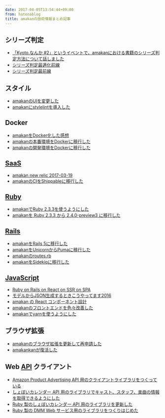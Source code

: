 ```yaml
---
date: 2017-04-05T13:54:44+09:00
from: hatenablog
title: amakanの技術情報まとめ記事
---
```


<h2>シリーズ判定</h2>

<ul>
<li><a href="http://r7kamura.hatenablog.com/entry/2016/08/21/231405">「Kyoto.なんか #2」というイベントで、amakanにおける書籍のシリーズ判定方法について話しました</a></li>
<li><a href="http://r7kamura.hatenablog.com/entry/2016/09/12/171239">シリーズ判定最適化前線</a></li>
<li><a href="http://r7kamura.hatenablog.com/entry/2017/03/30/084737">シリーズ判定最前線</a></li>
</ul>


<h2>スタイル</h2>

<ul>
<li><a href="http://r7kamura.hatenablog.com/entry/2017/04/02/052050">amakanのUIを変更した</a></li>
<li><a href="http://r7kamura.hatenablog.com/entry/2017/01/27/233745">amakanにstylelintを導入した</a></li>
</ul>


<h2>Docker</h2>

<ul>
<li><a href="http://r7kamura.hatenablog.com/entry/2017/01/02/223425">amakanをDocker化した感想</a></li>
<li><a href="http://r7kamura.hatenablog.com/entry/2016/12/26/041931">amakanの本番環境をDockerに移行した</a></li>
<li><a href="http://r7kamura.hatenablog.com/entry/2016/12/21/010420">amakanの開発環境をDockerに移行した</a></li>
</ul>


<h2><a class="keyword" href="http://d.hatena.ne.jp/keyword/SaaS">SaaS</a></h2>

<ul>
<li><a href="http://r7kamura.hatenablog.com/entry/2017/03/20/233426">amakan new relic 2017-03-19</a></li>
<li><a href="http://r7kamura.hatenablog.com/entry/2017/01/14/143025">amakanのCIをShippableに移行した</a></li>
</ul>


<h2><a class="keyword" href="http://d.hatena.ne.jp/keyword/Ruby">Ruby</a></h2>

<ul>
<li><a href="http://r7kamura.hatenablog.com/entry/2016/12/09/201115">amakanでRuby 2.3.3を使うようにした</a></li>
<li><a href="http://r7kamura.hatenablog.com/entry/2016/12/10/221600">amakanを Ruby 2.3.3 から 2.4.0-preview3 に移行した</a></li>
</ul>


<h2><a class="keyword" href="http://d.hatena.ne.jp/keyword/Rails">Rails</a></h2>

<ul>
<li><a href="http://r7kamura.hatenablog.com/entry/2016/12/10/045755">amakanをRails 5に移行した</a></li>
<li><a href="http://r7kamura.hatenablog.com/entry/2016/12/08/001413">amakanをUnicornからPumaに移行した</a></li>
<li><a href="http://r7kamura.hatenablog.com/entry/2017/04/04/224037">amakanのroutes.rb</a></li>
<li><a href="http://r7kamura.hatenablog.com/entry/2016/12/18/212642">amakanをSidekiqに移行した</a></li>
</ul>


<h2><a class="keyword" href="http://d.hatena.ne.jp/keyword/JavaScript">JavaScript</a></h2>

<ul>
<li><a href="http://r7kamura.hatenablog.com/entry/2016/10/10/173610">Ruby on Rails on React on SSR on SPA</a></li>
<li><a href="http://r7kamura.hatenablog.com/entry/2016/10/03/001212">モデルからJSON生成するときこうやってます2016</a></li>
<li><a href="http://r7kamura.hatenablog.com/entry/2017/03/15/203034">amakan の React コンポーネント設計</a></li>
<li><a href="http://r7kamura.hatenablog.com/entry/2016/12/13/074119">amakanのフロントエンドを色々改善した</a></li>
<li><a href="http://r7kamura.hatenablog.com/entry/2016/12/08/061203">amakanでyarnを使うようにした</a></li>
</ul>


<h2>ブラウザ拡張</h2>

<ul>
<li><a href="http://r7kamura.hatenablog.com/entry/2017/02/01/054224">amakanのブラウザ拡張を更新して再申請した</a></li>
<li><a href="http://r7kamura.hatenablog.com/entry/2017/02/17/064210">amakankanが復活した</a></li>
</ul>


<h2>Web <a class="keyword" href="http://d.hatena.ne.jp/keyword/API">API</a> クライアント</h2>

<ul>
<li><a href="http://r7kamura.hatenablog.com/entry/2017/02/16/032044">Amazon Product Advertising API 用のクライアントライブラリをつくっている</a></li>
<li><a href="http://r7kamura.hatenablog.com/entry/2017/02/12/173855">しょぼいカレンダー API 用のライブラリでキャスト、スタッフ、楽曲の情報を取得できるようにした</a></li>
<li><a href="http://r7kamura.hatenablog.com/entry/2017/02/02/013327">Ruby 製のしょぼいカレンダー API 用のライブラリを更新した</a></li>
<li><a href="http://r7kamura.hatenablog.com/entry/2017/02/08/021446">Ruby 製の DMM Web サービス用のライブラリをつくりはじめた</a></li>
</ul>


